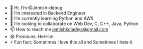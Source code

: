 - 👋 Hi, I’m @Jemish-debug
- 👀 I’m interested in Backend Engineer
- 🌱 I’m currently learning Python and AWS
- 💞️ I’m looking to collaborate on Web Dev, C, C++, Java, Python
- 📫 How to reach me jemishkoladiya@gmail.com
- 😄 Pronouns: He/Him
- ⚡ Fun fact: Sometimes I love this all and Sometimes I hate it

<!---
Jemish-debug/Jemish-debug is a ✨ special ✨ repository because its `README.md` (this file) appears on your GitHub profile.
You can click the Preview link to take a look at your changes.
--->
